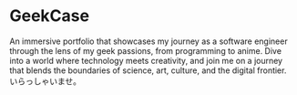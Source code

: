 # GeekCase

An immersive portfolio that showcases my journey as a software engineer through the lens of my geek passions, from programming to anime. Dive into a world where technology meets creativity, and join me on a journey that blends the boundaries of science, art, culture, and the digital frontier. いらっしゃいませ。
